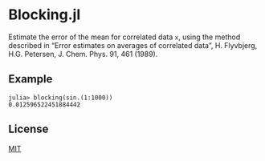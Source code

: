 # Blocking.jl

Estimate the error of the mean for correlated data `x`, using the method described in “Error estimates on averages of correlated data”, H. Flyvbjerg, H.G. Petersen, J. Chem. Phys. 91, 461 (1989).

## Example

```julia-repl
julia> blocking(sin.(1:1000))
0.012596522451884442
```

## License
[MIT](https://choosealicense.com/licenses/mit/)
